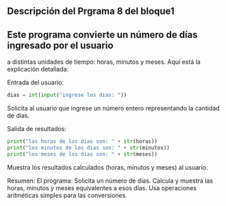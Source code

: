 ## Descripción del Prgrama 8 del bloque1
## Este programa convierte un número de días ingresado por el usuario
a distintas unidades de tiempo: horas, minutos y meses. Aquí está la explicación detallada:


Entrada del usuario:
``` Python
dias = int(input("ingrese los dias: "))
```
Solicita al usuario que ingrese un número entero representando la cantidad de días.

Salida de resultados:
``` Python 
print("las horas de los dias son: " + str(horas))
print("los minutos de los dias son: " + str(minutos))
print("los meses de los dias son: " + str(meses))
```
Muestra los resultados calculados (horas, minutos y meses) al usuario.

Resumen:
El programa:
Solicita un número de días.
Calcula y muestra las horas, minutos y meses equivalentes a esos días.
Usa operaciones aritméticas simples para las conversiones.

